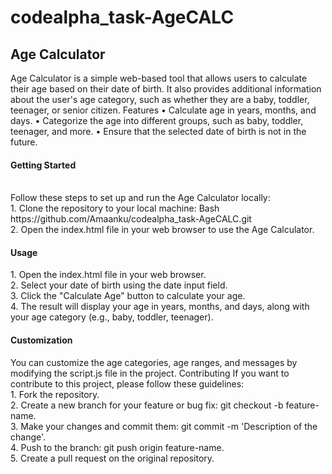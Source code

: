 # codealpha_task-AgeCALC
<h2>
Age Calculator</h2>
 
Age Calculator is a simple web-based tool that allows users to calculate their age based on their date of birth. It also provides additional information about the user's age category, such as whether they are a baby, toddler, teenager, or senior citizen.
Features
•	Calculate age in years, months, and days.
•	Categorize the age into different groups, such as baby, toddler, teenager, and more.
•	Ensure that the selected date of birth is not in the future.
<br>
<h4>Getting Started</h4>
<br>
Follow these steps to set up and run the Age Calculator locally:<br>
1.	Clone the repository to your local machine:
Bash
https://github.com/Amaanku/codealpha_task-AgeCALC.git <br>
2.	Open the index.html file in your web browser to use the Age Calculator.
<h4>Usage</h4>
1.	Open the index.html file in your web browser.<br>
2.	Select your date of birth using the date input field.<br>
3.	Click the "Calculate Age" button to calculate your age.<br>
4.	The result will display your age in years, months, and days, along with your age category (e.g., baby, toddler, teenager).
<h4>Customization</h4>
You can customize the age categories, age ranges, and messages by modifying the script.js file in the project.
Contributing
If you want to contribute to this project, please follow these guidelines:
<br>1.	Fork the repository.
<br>2.	Create a new branch for your feature or bug fix: git checkout -b feature-name.
<br>3.	Make your changes and commit them: git commit -m 'Description of the change'.
<br>4.	Push to the branch: git push origin feature-name.
<br>5.	Create a pull request on the original repository.
